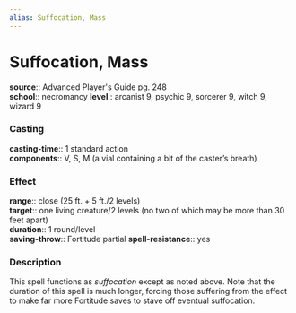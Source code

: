 ```yaml
---
alias: Suffocation, Mass
---
```


# Suffocation, Mass 

**source**:: Advanced Player's Guide pg. 248  
**school**:: necromancy
**level**:: arcanist 9, psychic 9, sorcerer 9, witch 9, wizard 9

### Casting 

**casting-time**:: 1 standard action  
**components**:: V, S, M (a vial containing a bit of the caster’s breath)

### Effect 

**range**:: close (25 ft. + 5 ft./2 levels)  
**target**:: one living creature/2 levels (no two of which may be more than 30 feet apart)  
**duration**:: 1 round/level  
**saving-throw**:: Fortitude partial
**spell-resistance**:: yes

### Description 

This spell functions as *suffocation* except as noted above. Note that the duration of this spell is much longer, forcing those suffering from the effect to make far more Fortitude saves to stave off eventual suffocation.
